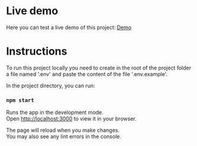 # Live demo

Here you can test a live demo of this project: [Demo](https://legendary-melba-2b8c39.netlify.app/)

# Instructions

To run this project locally you need to create in the root of the project folder a file named '.env' and paste the content of the file '.env.example'.

In the project directory, you can run:

### `npm start`

Runs the app in the development mode.\
Open [http://localhost:3000](http://localhost:3000) to view it in your browser.

The page will reload when you make changes.\
You may also see any lint errors in the console.